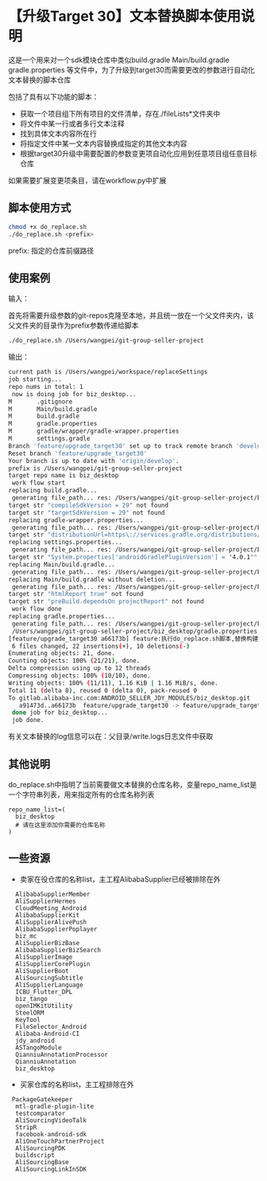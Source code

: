 # 【升级Target 30】文本替换脚本使用说明

这是一个用来对一个sdk模块仓库中类似build.gradle Main/build.gradle gradle.properties
等文件中，为了升级到target30而需要更改的参数进行自动化文本替换的脚本仓库

包括了具有以下功能的脚本：
- 获取一个项目组下所有项目的文件清单，存在./fileLists*文件夹中
- 将文件中某一行或者多行文本注释
- 找到具体文本内容所在行
- 将指定文件中某一文本内容替换成指定的其他文本内容
- 根据target30升级中需要配置的参数变更项自动化应用到任意项目组任意目标仓库

如果需要扩展变更项条目，请在workflow.py中扩展

## 脚本使用方式

```sh
chmod +x do_replace.sh
./do_replace.sh <prefix>
```

prefix: 指定的仓库前缀路径

## 使用案例

输入：

首先将需要升级参数的git-repos克隆至本地，并且统一放在一个父文件夹内，该父文件夹的目录作为prefix参数传递给脚本

```sh
./do_replace.sh /Users/wangpei/git-group-seller-project      
```

输出：

```sh
current path is /Users/wangpei/workspace/replaceSettings
job starting...
repo nums in total: 1
 now is doing job for biz_desktop... 
M       .gitignore
M       Main/build.gradle
M       build.gradle
M       gradle.properties
M       gradle/wrapper/gradle-wrapper.properties
M       settings.gradle
Branch 'feature/upgrade_target30' set up to track remote branch 'develop' from 'origin'.
Reset branch 'feature/upgrade_target30'
Your branch is up to date with 'origin/develop'.
prefix is /Users/wangpei/git-group-seller-project
target repo name is biz_desktop
 work flow start
replacing build.gradle...
 generating file_path... res: /Users/wangpei/git-group-seller-project/biz_desktop/build.gradle
target str "compileSdkVersion = 29" not found
target str "targetSdkVersion = 29" not found
replacing gradle-wrapper.properties...
 generating file_path... res: /Users/wangpei/git-group-seller-project/biz_desktop/gradle/wrapper/gradle-wrapper.properties
target str "distributionUrl=https\://services.gradle.org/distributions/gradle-6.1.1-all.zip" not found
replacing settings.properties...
 generating file_path... res: /Users/wangpei/git-group-seller-project/biz_desktop/settings.gradle
target str "System.properties['androidGradlePluginVersion'] = "4.0.1"" not found
replacing Main/build.gradle...
 generating file_path... res: /Users/wangpei/git-group-seller-project/biz_desktop/Main/build.gradle
replacing Main/build.gradle without deletion...
 generating file_path... res: /Users/wangpei/git-group-seller-project/biz_desktop/Main/build.gradle
target str "htmlReport true" not found
target str "preBuild.dependsOn projectReport" not found
 work flow done
replacing gradle.properties...
 generating file_path... res: /Users/wangpei/git-group-seller-project/biz_desktop/gradle.properties
 /Users/wangpei/git-group-seller-project/biz_desktop/gradle.properties has done for replacing, aborting...
[feature/upgrade_target30 a66173b] feature:执行do_replace.sh脚本,替换构建参数文本
 6 files changed, 22 insertions(+), 10 deletions(-)
Enumerating objects: 21, done.
Counting objects: 100% (21/21), done.
Delta compression using up to 12 threads
Compressing objects: 100% (10/10), done.
Writing objects: 100% (11/11), 1.16 KiB | 1.16 MiB/s, done.
Total 11 (delta 8), reused 0 (delta 0), pack-reused 0
To gitlab.alibaba-inc.com:ANDROID_SELLER_JDY_MODULES/biz_desktop.git
   a91473d..a66173b  feature/upgrade_target30 -> feature/upgrade_target30
 done job for biz_desktop... 
 job done. 
```

有关文本替换的log信息可以在：父目录/write.logs日志文件中获取

## 其他说明

do_replace.sh中指明了当前需要做文本替换的仓库名称，变量repo_name_list是一个字符串列表，用来指定所有的仓库名称列表

```shell
repo_name_list=(
  biz_desktop
  # 请在这里添加你需要的仓库名称
)
```

## 一些资源

- 卖家在役仓库的名称list，主工程AlibabaSupplier已经被排除在外

```shell
  AlibabaSupplierMember 
  AliSupplierHermes 
  CloudMeeting_Android 
  AlibabaSupplierKit 
  AliSupplierAlivePush 
  AlibabaSupplierPoplayer 
  biz_mc 
  AliSupplierBizBase 
  AlibabaSupplierBizSearch 
  AliSupplierImage 
  AliSupplierCorePlugin 
  AliSupplierBoot 
  AliSourcingSubtitle 
  AliSupplierLanguage 
  ICBU_Flutter_DPL 
  biz_tango 
  openIMKitUtility 
  SteelORM 
  KeyTool 
  FileSelector_Android 
  Alibaba-Android-CI 
  jdy_android 
  ASTangoModule 
  QianniuAnnotationProcessor 
  QianniuAnnotation
  biz_desktop
```

- 买家仓库的名称list，主工程排除在外

```shell
 PackageGatekeeper  
  mtl-gradle-plugin-lite  
  testcomparator  
  AliSourcingVideoTalk  
  StripR  
  facebook-android-sdk  
  AliOneTouchPartnerProject  
  AliSourcingPDK  
  buildscript  
  AliSourcingBase  
  AliSourcingLinkInSDK
```

